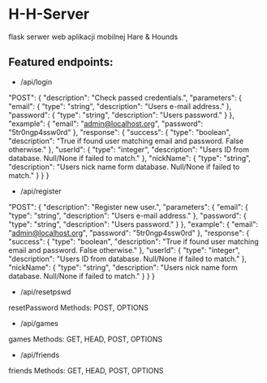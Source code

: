 # H-H-Server
flask serwer web aplikacji mobilnej Hare & Hounds

## Featured endpoints:


- /api/login

"POST": {
                "description": "Check passed credentials.",
                "parameters": {
                    "email": {
                        "type": "string",
                        "description": "Users e-mail address."
                    },
                    "password": {
                        "type": "string",
                        "description": "Users password."
                    }
                },
                "example": {
                    "email": "admin@localhost.org",
                    "password": "5tr0ngp4ssw0rd"
                },
                "response": {
                    "success": {
                        "type": "boolean",
                        "description": "True if found user matching email and password. False otherwise."
                    },
                    "userId": {
                        "type": "integer",
                        "description": "Users ID from database. Null/None if failed to match."
                    },
                    "nickName": {
                        "type": "string",
                        "description": "Users nick name form database. Null/None if failed to match."
                    }
                }
            }


- /api/register

"POST": {
                "description": "Register new user.",
                "parameters": {
                    "email": {
                        "type": "string",
                        "description": "Users e-mail address."
                    },
                    "password": {
                        "type": "string",
                        "description": "Users password."
                    }
                },
                "example": {
                    "email": "admin@localhost.org",
                    "password": "5tr0ngp4ssw0rd"
                },
                "response": {
                    "success": {
                        "type": "boolean",
                        "description": "True if found user matching email and password. False otherwise."
                    },
                    "userId": {
                        "type": "integer",
                        "description": "Users ID from database. Null/None if failed to match."
                    },
                    "nickName": {
                        "type": "string",
                        "description": "Users nick name form database. Null/None if failed to match."
                    }
                }
            }

- /api/resetpswd

resetPassword
Methods: POST, OPTIONS

- /api/games

games
Methods: GET, HEAD, POST, OPTIONS

- /api/friends

friends
Methods: GET, HEAD, POST, OPTIONS
